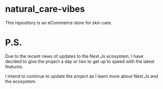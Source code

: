 # natural_care-vibes
This repository is an eCommerce store for skin care.

# P.S.

Due to the recent news of updates to the Next.Js ecosystem, I have decided to give the project a day or two to get up to speed with the latest features.

I intend to continue to update the project as I learn more about Next.Js and the ecosystem.
